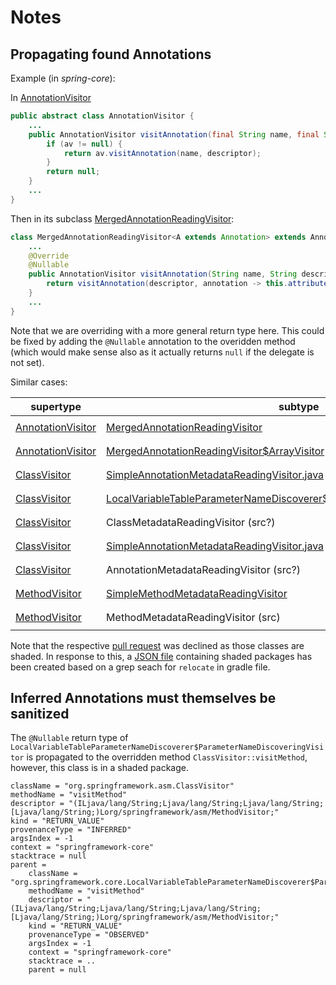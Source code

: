 # Notes

##  Propagating found Annotations

Example (in *spring-core*): 

In [AnnotationVisitor](https://github.com/spring-projects/spring-framework/blob/main/spring-core/src/main/java/org/springframework/asm/AnnotationVisitor.java)

```java
public abstract class AnnotationVisitor {
    ...
    public AnnotationVisitor visitAnnotation(final String name, final String descriptor) {
        if (av != null) {
            return av.visitAnnotation(name, descriptor);
        }
        return null;
    }
    ...
}
```

Then in its subclass [MergedAnnotationReadingVisitor](https://github.com/spring-projects/spring-framework/blob/main/spring-core/src/main/java/org/springframework/core/type/classreading/MergedAnnotationReadingVisitor.java):

```java
class MergedAnnotationReadingVisitor<A extends Annotation> extends AnnotationVisitor {
    ...
    @Override
    @Nullable
    public AnnotationVisitor visitAnnotation(String name, String descriptor) {
        return visitAnnotation(descriptor, annotation -> this.attributes.put(name, annotation));
    }
    ...
}

```

Note that we are overriding with a more general return type here. This could be fixed by adding the `@Nullable` annotation to the overidden method (which would make sense also as it actually returns `null` if the delegate is not set).

Similar cases:

| supertype | subtype | method | issue | module |
|-----------|---------|--------| ------|--------|
| [AnnotationVisitor](https://github.com/spring-projects/spring-framework/blob/main/spring-core/src/main/java/org/springframework/asm/AnnotationVisitor.java) | [MergedAnnotationReadingVisitor](https://github.com/spring-projects/spring-framework/blob/main/spring-core/src/main/java/org/springframework/core/type/classreading/MergedAnnotationReadingVisitor.java) | `visitAnnotation` | return       | `spring-core` |
| [AnnotationVisitor](https://github.com/spring-projects/spring-framework/blob/main/spring-core/src/main/java/org/springframework/asm/AnnotationVisitor.java) | [MergedAnnotationReadingVisitor$ArrayVisitor](https://github.com/spring-projects/spring-framework/blob/main/spring-core/src/main/java/org/springframework/core/type/classreading/MergedAnnotationReadingVisitor.java) | `visitAnnotation` | return       | `spring-core` |
| [ClassVisitor](https://github.com/spring-projects/spring-framework/blob/main/spring-core/src/main/java/org/springframework/asm/ClassVisitor.java) | [SimpleAnnotationMetadataReadingVisitor.java](https://github.com/spring-projects/spring-framework/blob/main/spring-core/src/main/java/org/springframework/core/type/classreading/SimpleAnnotationMetadataReadingVisitor.java) | `visitMethod` | return       | `spring-core` |
| [ClassVisitor](https://github.com/spring-projects/spring-framework/blob/main/spring-core/src/main/java/org/springframework/asm/ClassVisitor.java) | [LocalVariableTableParameterNameDiscoverer$ParameterNameDiscoveringVisitor](https://github.com/spring-projects/spring-framework/blob/main/spring-core/src/main/java/org/springframework/core/LocalVariableTableParameterNameDiscoverer.java)| `visitMethod` | return       | `spring-core` |
| [ClassVisitor](https://github.com/spring-projects/spring-framework/blob/main/spring-core/src/main/java/org/springframework/asm/ClassVisitor.java) | ClassMetadataReadingVisitor (src?) | `visitAnnotation` | return       | `spring-core` |
| [ClassVisitor](https://github.com/spring-projects/spring-framework/blob/main/spring-core/src/main/java/org/springframework/asm/ClassVisitor.java) | [SimpleAnnotationMetadataReadingVisitor.java](https://github.com/spring-projects/spring-framework/blob/main/spring-core/src/main/java/org/springframework/core/type/classreading/SimpleAnnotationMetadataReadingVisitor.java) | `visitAnnotation` | return       | `spring-core` |
| [ClassVisitor](https://github.com/spring-projects/spring-framework/blob/main/spring-core/src/main/java/org/springframework/asm/ClassVisitor.java) | AnnotationMetadataReadingVisitor (src?) | `visitAnnotation` | return       | `spring-core` |
| [MethodVisitor](https://github.com/spring-projects/spring-framework/blob/main/spring-core/src/main/java/org/springframework/asm/MethodVisitor.java) | [SimpleMethodMetadataReadingVisitor](https://github.com/spring-projects/spring-framework/blob/main/spring-core/src/main/java/org/springframework/core/type/classreading/SimpleMethodMetadataReadingVisitor.java) | `visitAnnotation` | return       | `spring-core` |
| [MethodVisitor](https://github.com/spring-projects/spring-framework/blob/main/spring-core/src/main/java/org/springframework/asm/MethodVisitor.java) | MethodMetadataReadingVisitor (src) | `visitAnnotation` | return       | `spring-core` |


Note that the respective [pull request](https://github.com/spring-projects/spring-framework/pull/28852) was declined as those classes are shaded. In response to this, a [JSON file](shaded.json) containing shaded packages has been created based on a grep seach for `relocate` in gradle file.


## Inferred Annotations must themselves be sanitized

The `@Nullable` return type of `LocalVariableTableParameterNameDiscoverer$ParameterNameDiscoveringVisitor` is propagated to the overridden method `ClassVisitor::visitMethod`,
however, this class is in a shaded package. 

```
className = "org.springframework.asm.ClassVisitor"
methodName = "visitMethod"
descriptor = "(ILjava/lang/String;Ljava/lang/String;Ljava/lang/String;[Ljava/lang/String;)Lorg/springframework/asm/MethodVisitor;"
kind = "RETURN_VALUE"
provenanceType = "INFERRED"
argsIndex = -1
context = "springframework-core"
stacktrace = null
parent = 
    className = "org.springframework.core.LocalVariableTableParameterNameDiscoverer$ParameterNameDiscoveringVisitor"
    methodName = "visitMethod"
    descriptor = "(ILjava/lang/String;Ljava/lang/String;Ljava/lang/String;[Ljava/lang/String;)Lorg/springframework/asm/MethodVisitor;"
    kind = "RETURN_VALUE"
    provenanceType = "OBSERVED"
    argsIndex = -1
    context = "springframework-core"
    stacktrace = ..
    parent = null
```  




